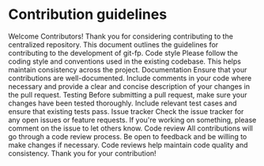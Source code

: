 # Contribution guidelines 
Welcome Contributors! Thank you for considering contributing to the centralized repository. 
This document outlines the guidelines for contributing to the development of git-fp. 
Code style Please follow the coding style and conventions used in the existing codebase. 
This helps maintain consistency across the project. Documentation Ensure that your contributions are well-documented. 
Include comments in your code where necessary and provide a clear and concise description of your changes in the pull request. 
Testing Before submitting a pull request, make sure your changes have been tested thoroughly. 
Include relevant test cases and ensure that existing tests pass. Issue tracker Check the issue tracker for any open issues or feature requests. 
If you're working on something, please comment on the issue to let others know. Code review All contributions will go through a code review process. 
Be open to feedback and be willing to make changes if necessary. Code reviews help maintain code quality and consistency. Thank you for your contribution!
